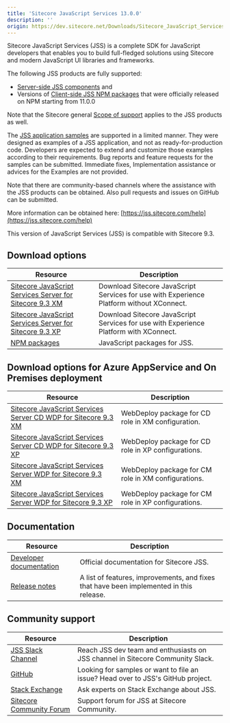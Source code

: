 ```yaml
---
title: 'Sitecore JavaScript Services 13.0.0'
description: ''
origin: https://dev.sitecore.net/Downloads/Sitecore_JavaScript_Services/130/Sitecore_JavaScript_Services_1300.aspx
---
```


Sitecore JavaScript Services (JSS) is a complete SDK for JavaScript developers that enables you to build full-fledged solutions using Sitecore and modern JavaScript UI libraries and frameworks.

The following JSS products are fully supported:

- [Server-side JSS components](/downloads/Sitecore_JavaScript_Services) and
- Versions of [Client-side JSS NPM packages](https://github.com/Sitecore/jss/tree/dev/packages) that were officially released on NPM starting from 11.0.0

Note that the Sitecore general [Scope of support](https://kb.sitecore.net/articles/463549#ScopeOfSupport) applies to the JSS products as well.

The [JSS application samples](https://github.com/Sitecore/jss/tree/dev/samples) are supported in a limited manner. They were designed as examples of a JSS application, and not as ready-for-production code. Developers are expected to extend and customize those examples according to their requirements. Bug reports and feature requests for the samples can be submitted. Immediate fixes, Implementation assistance or advices for the Examples are not provided.

Note that there are community-based channels where the assistance with the JSS products can be obtained. Also pull requests and issues on GitHub can be submitted.

More information can be obtained here: [https://jss.sitecore.com/help](https://jss.sitecore.com/help)

  <Alert variant='warning' mb={4}>
    <AlertIcon />
    This version of JavaScript Services (JSS) is compatible with Sitecore 9.3.
  </Alert>

## Download options

| Resource                                                                                                                                                                                                                                                                                           | Description                                                                              |
| -------------------------------------------------------------------------------------------------------------------------------------------------------------------------------------------------------------------------------------------------------------------------------------------------- | ---------------------------------------------------------------------------------------- |
| [Sitecore JavaScript Services Server for Sitecore 9.3 XM](https://scdp.blob.core.windows.net/downloads/Sitecore%20JavaScript%20Services/130/Sitecore%20JavaScript%20Services%201300/Secure/ZIP/Sitecore%20JavaScript%20Services%20Server%20for%20Sitecore%209.3%20XM%2013.0.0%20rev.%20190924.zip) | Download Sitecore JavaScript Services for use with Experience Platform without XConnect. |
| [Sitecore JavaScript Services Server for Sitecore 9.3 XP](https://scdp.blob.core.windows.net/downloads/Sitecore%20JavaScript%20Services/130/Sitecore%20JavaScript%20Services%201300/Secure/ZIP/Sitecore%20JavaScript%20Services%20Server%20for%20Sitecore%209.3%20XP%2013.0.0%20rev.%20190924.zip) | Download Sitecore JavaScript Services for use with Experience Platform with XConnect.    |
| [NPM packages](https://www.npmjs.com/org/sitecore-jss)                                                                                                                                                                                                                                             | JavaScript packages for JSS.                                                             |

## Download options for Azure AppService and On Premises deployment

| Resource                                                                                                                                                                                                                                                                                                             | Description                                         |
| -------------------------------------------------------------------------------------------------------------------------------------------------------------------------------------------------------------------------------------------------------------------------------------------------------------------- | --------------------------------------------------- |
| [Sitecore JavaScript Services Server CD WDP for Sitecore 9.3 XM](https://scdp.blob.core.windows.net/downloads/Sitecore%20JavaScript%20Services/130/Sitecore%20JavaScript%20Services%201300/Secure/WDP/Sitecore%20JavaScript%20Services%20Server%20for%20Sitecore%209.3%20XM%2013.0.0%20rev.%20190924%20CD.scwdp.zip) | WebDeploy package for CD role in XM configuration.  |
| [Sitecore JavaScript Services Server CD WDP for Sitecore 9.3 XP](https://scdp.blob.core.windows.net/downloads/Sitecore%20JavaScript%20Services/130/Sitecore%20JavaScript%20Services%201300/Secure/WDP/Sitecore%20JavaScript%20Services%20Server%20for%20Sitecore%209.3%20XP%2013.0.0%20rev.%20190924%20CD.scwdp.zip) | WebDeploy package for CD role in XP configurations. |
| [Sitecore JavaScript Services Server WDP for Sitecore 9.3 XM](https://scdp.blob.core.windows.net/downloads/Sitecore%20JavaScript%20Services/130/Sitecore%20JavaScript%20Services%201300/Secure/WDP/Sitecore%20JavaScript%20Services%20Server%20for%20Sitecore%209.3%20XM%2013.0.0%20rev.%20190924.scwdp.zip)         | WebDeploy package for CM role in XM configurations. |
| [Sitecore JavaScript Services Server WDP for Sitecore 9.3 XP](https://scdp.blob.core.windows.net/downloads/Sitecore%20JavaScript%20Services/130/Sitecore%20JavaScript%20Services%201300/Secure/WDP/Sitecore%20JavaScript%20Services%20Server%20for%20Sitecore%209.3%20XP%2013.0.0%20rev.%20190924.scwdp.zip)         | WebDeploy package for CM role in XP configurations. |

## Documentation

| Resource                                                | Description                                                                             |
| ------------------------------------------------------- | --------------------------------------------------------------------------------------- |
| [Developer documentation](https://jss.sitecore.net)     | Official documentation for Sitecore JSS.                                                |
| [Release notes](https://jss.sitecore.net/release-notes) | A list of features, improvements, and fixes that have been implemented in this release. |

## Community support

| Resource                                                                   | Description                                                                      |
| -------------------------------------------------------------------------- | -------------------------------------------------------------------------------- |
| [JSS Slack Channel](https://sitecorechat.slack.com/messages/jss)           | Reach JSS dev team and enthusiasts on JSS channel in Sitecore Community Slack.   |
| [GitHub](https://github.com/sitecore/jss)                                  | Looking for samples or want to file an issue? Head over to JSS's GitHub project. |
| [Stack Exchange](https://sitecore.stackexchange.com/questions/tagged/jss)  | Ask experts on Stack Exchange about JSS.                                         |
| [Sitecore Community Forum](https://community.sitecore.net/developers/f/40) | Support forum for JSS at Sitecore Community.                                     |
